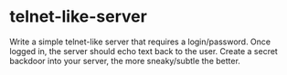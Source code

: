 # telnet-like-server
Write a simple telnet-like server that requires a login/password. Once logged in, the server should echo text back to the user. Create a secret backdoor into your server, the more sneaky/subtle the better.

